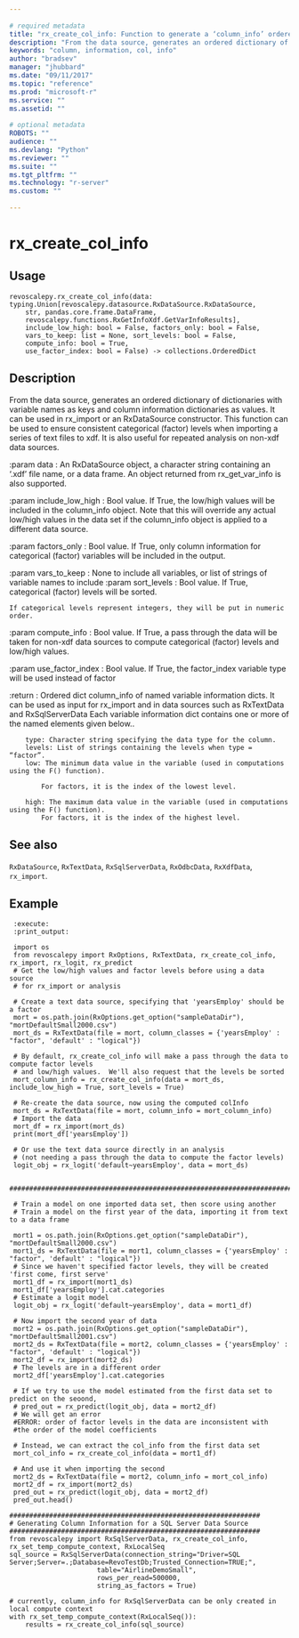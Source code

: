 ```yaml
--- 
 
# required metadata 
title: "rx_create_col_info: Function to generate a ‘column_info’ ordered dictionary from a data source" 
description: "From the data source, generates an ordered dictionary of dictionaries with variable names as keys and column information dictionaries as values. It can be used in rx_import or an RxDataSource constructor. This function can be used to ensure consistent categorical (factor) levels when importing a series of text files to xdf. It is also useful for repeated analysis on non-xdf data sources." 
keywords: "column, information, col, info" 
author: "bradsev" 
manager: "jhubbard" 
ms.date: "09/11/2017" 
ms.topic: "reference" 
ms.prod: "microsoft-r" 
ms.service: "" 
ms.assetid: "" 
 
# optional metadata 
ROBOTS: "" 
audience: "" 
ms.devlang: "Python" 
ms.reviewer: "" 
ms.suite: "" 
ms.tgt_pltfrm: "" 
ms.technology: "r-server" 
ms.custom: "" 
 
---
```


# rx_create_col_info


 


## Usage



```
revoscalepy.rx_create_col_info(data: typing.Union[revoscalepy.datasource.RxDataSource.RxDataSource,
    str, pandas.core.frame.DataFrame,
    revoscalepy.functions.RxGetInfoXdf.GetVarInfoResults],
    include_low_high: bool = False, factors_only: bool = False,
    vars_to_keep: list = None, sort_levels: bool = False,
    compute_info: bool = True,
    use_factor_index: bool = False) -> collections.OrderedDict
```





## Description

From the data source, generates an ordered dictionary of dictionaries with variable names as keys
and column information dictionaries as values. It can be used in rx_import or an RxDataSource constructor.
This function can be used to ensure consistent categorical (factor) levels when importing
a series of text files to xdf. It is also useful for repeated analysis on non-xdf data sources.

:param data : An RxDataSource object, a character string containing an ‘.xdf’ file name, or a data frame.
    An object returned from rx_get_var_info is also supported.

:param include_low_high : Bool value. If True, the low/high values will be included in the column_info object.
    Note that this will override any actual low/high values in the data set if the column_info object
    is applied to a different data source.

:param factors_only : Bool value. If True, only column information for categorical (factor) variables
    will be included in the output.

:param vars_to_keep : None to include all variables, or list of strings of variable names to include
:param sort_levels : Bool value. If True, categorical (factor) levels will be sorted.

    If categorical levels represent integers, they will be put in numeric order.

:param compute_info : Bool value. If True, a pass through the data will be taken for non-xdf data sources to compute
    categorical (factor) levels and low/high values.

:param use_factor_index : Bool value. If True, the factor_index variable type will be used instead of factor

:return : Ordered dict column_info of named variable information dicts. It can be used as input for rx_import
    and in data sources such as RxTextData and RxSqlServerData
    Each variable information dict contains one or more of the named elements given below..

        type: Character string specifying the data type for the column.
        levels: List of strings containing the levels when type = “factor”.
        low: The minimum data value in the variable (used in computations using the F() function).

            For factors, it is the index of the lowest level.

        high: The maximum data value in the variable (used in computations using the F() function).
            For factors, it is the index of the highest level.


## See also

`RxDataSource`,
`RxTextData`,
`RxSqlServerData`,
`RxOdbcData`,
`RxXdfData`,
`rx_import`.


## Example



```
 :execute:
 :print_output:

 import os
 from revoscalepy import RxOptions, RxTextData, rx_create_col_info, rx_import, rx_logit, rx_predict
 # Get the low/high values and factor levels before using a data source
 # for rx_import or analysis

 # Create a text data source, specifying that 'yearsEmploy' should be a factor
 mort = os.path.join(RxOptions.get_option("sampleDataDir"), "mortDefaultSmall2000.csv")
 mort_ds = RxTextData(file = mort, column_classes = {'yearsEmploy' : "factor", 'default' : "logical"})

 # By default, rx_create_col_info will make a pass through the data to compute factor levels
 # and low/high values.  We'll also request that the levels be sorted
 mort_column_info = rx_create_col_info(data = mort_ds, include_low_high = True, sort_levels = True)

 # Re-create the data source, now using the computed colInfo
 mort_ds = RxTextData(file = mort, column_info = mort_column_info)
 # Import the data
 mort_df = rx_import(mort_ds)
 print(mort_df['yearsEmploy'])

 # Or use the text data source directly in an analysis
 # (not needing a pass through the data to compute the factor levels)
 logit_obj = rx_logit('default~yearsEmploy', data = mort_ds)

 ##############################################################################################

 # Train a model on one imported data set, then score using another
 # Train a model on the first year of the data, importing it from text to a data frame

 mort1 = os.path.join(RxOptions.get_option("sampleDataDir"), "mortDefaultSmall2000.csv")
 mort1_ds = RxTextData(file = mort1, column_classes = {'yearsEmploy' : "factor", 'default' : "logical"})
 # Since we haven't specified factor levels, they will be created 'first come, first serve'
 mort1_df = rx_import(mort1_ds)
 mort1_df['yearsEmploy'].cat.categories
 # Estimate a logit model
 logit_obj = rx_logit('default~yearsEmploy', data = mort1_df)

 # Now import the second year of data
 mort2 = os.path.join(RxOptions.get_option("sampleDataDir"), "mortDefaultSmall2001.csv")
 mort2_ds = RxTextData(file = mort2, column_classes = {'yearsEmploy' : "factor", 'default' : "logical"})
 mort2_df = rx_import(mort2_ds)
 # The levels are in a different order
 mort2_df['yearsEmploy'].cat.categories

 # If we try to use the model estimated from the first data set to predict on the seoond,
 # pred_out = rx_predict(logit_obj, data = mort2_df)
 # We will get an error
 #ERROR: order of factor levels in the data are inconsistent with
 #the order of the model coefficients

 # Instead, we can extract the col_info from the first data set
 mort_col_info = rx_create_col_info(data = mort1_df)

 # And use it when importing the second
 mort2_ds = RxTextData(file = mort2, column_info = mort_col_info)
 mort2_df = rx_import(mort2_ds)
 pred_out = rx_predict(logit_obj, data = mort2_df)
 pred_out.head()

###############################################################
# Generating Column Information for a SQL Server Data Source
###############################################################
from revoscalepy import RxSqlServerData, rx_create_col_info, rx_set_temp_compute_context, RxLocalSeq
sql_source = RxSqlServerData(connection_string="Driver=SQL Server;Server=.;Database=RevoTestDb;Trusted_Connection=TRUE;",
                      table="AirlineDemoSmall",
                      rows_per_read=500000,
                      string_as_factors = True)

# currently, column_info for RxSqlServerData can be only created in local compute context
with rx_set_temp_compute_context(RxLocalSeq()):
    results = rx_create_col_info(sql_source)
```

